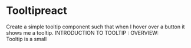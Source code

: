 # Tooltipreact
Create a simple tooltip component such that when I hover over a button it shows me a tooltip.
INTRODUCTION TO TOOLTIP :
OVERVIEW:<br />Tooltip is a small

